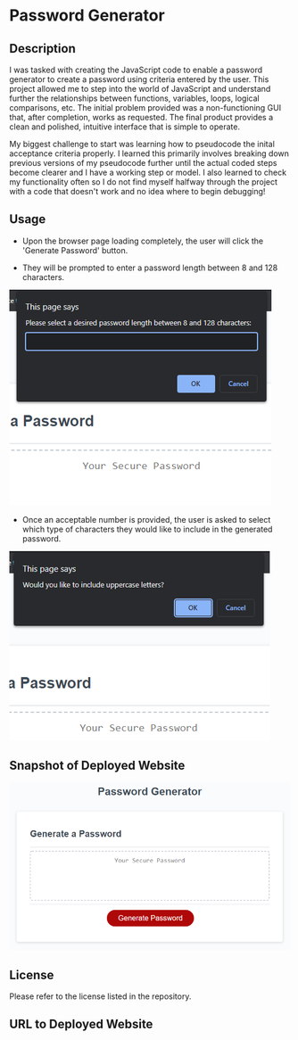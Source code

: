 # Password Generator

## Description

I was tasked with creating the JavaScript code to enable a password generator to create a password using criteria entered by the user. This project allowed me to step into the world of JavaScript and understand further the relationships between functions, variables, loops, logical comparisons, etc. The initial problem provided was a non-functioning GUI that, after completion, works as requested. The final product provides a clean and polished, intuitive interface that is simple to operate.

My biggest challenge to start was learning how to pseudocode the inital acceptance criteria properly. I learned this primarily involves breaking down previous versions of my pseudocode further until the actual coded steps become clearer and I have a working step or model. I also learned to check my functionality often so I do not find myself halfway through the project with a code that doesn't work and no idea where to begin debugging!

## Usage

- Upon the browser page loading completely, the user will click the 'Generate Password' button.

- They will be prompted to enter a password length between 8 and 128 characters.

![The application displays a prompt for desired password length.](./Assets/images/password-length.png)

- Once an acceptable number is provided, the user is asked to select which type of characters they would like to include in the generated password.

![The application displays a prompt for desired character type inclusion.](./Assets/images/character-selection.png)

## Snapshot of Deployed Website

![The Password Generator application displays a red button to "Generate Password".](./Assets/images/deployed-application.png)

## License

Please refer to the license listed in the repository.

## URL to Deployed Website
